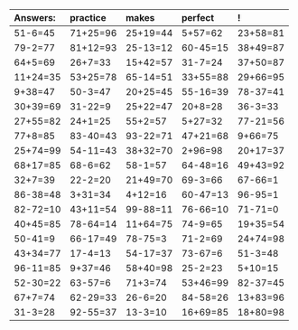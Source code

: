 | Answers: | practice | makes | perfect | ! |
| :--- | :--- | :--- | :--- | :--- |
| 51-6=45 | 71+25=96 | 25+19=44 | 5+57=62 | 23+58=81 | 
| 79-2=77 | 81+12=93 | 25-13=12 | 60-45=15 | 38+49=87 | 
| 64+5=69 | 26+7=33 | 15+42=57 | 31-7=24 | 37+50=87 | 
| 11+24=35 | 53+25=78 | 65-14=51 | 33+55=88 | 29+66=95 | 
| 9+38=47 | 50-3=47 | 20+25=45 | 55-16=39 | 78-37=41 | 
| 30+39=69 | 31-22=9 | 25+22=47 | 20+8=28 | 36-3=33 | 
| 27+55=82 | 24+1=25 | 55+2=57 | 5+27=32 | 77-21=56 | 
| 77+8=85 | 83-40=43 | 93-22=71 | 47+21=68 | 9+66=75 | 
| 25+74=99 | 54-11=43 | 38+32=70 | 2+96=98 | 20+17=37 | 
| 68+17=85 | 68-6=62 | 58-1=57 | 64-48=16 | 49+43=92 | 
| 32+7=39 | 22-2=20 | 21+49=70 | 69-3=66 | 67-66=1 | 
| 86-38=48 | 3+31=34 | 4+12=16 | 60-47=13 | 96-95=1 | 
| 82-72=10 | 43+11=54 | 99-88=11 | 76-66=10 | 71-71=0 | 
| 40+45=85 | 78-64=14 | 11+64=75 | 74-9=65 | 19+35=54 | 
| 50-41=9 | 66-17=49 | 78-75=3 | 71-2=69 | 24+74=98 | 
| 43+34=77 | 17-4=13 | 54-17=37 | 73-67=6 | 51-3=48 | 
| 96-11=85 | 9+37=46 | 58+40=98 | 25-2=23 | 5+10=15 | 
| 52-30=22 | 63-57=6 | 71+3=74 | 53+46=99 | 82-37=45 | 
| 67+7=74 | 62-29=33 | 26-6=20 | 84-58=26 | 13+83=96 | 
| 31-3=28 | 92-55=37 | 13-3=10 | 16+69=85 | 18+80=98 | 
